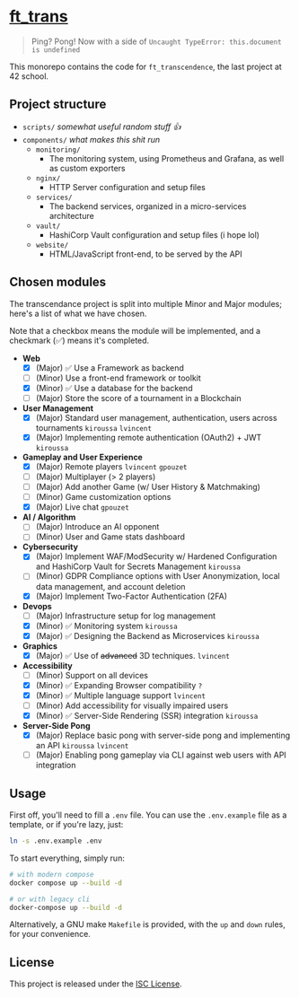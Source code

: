 # [ft_trans](https://cdn.intra.42.fr/pdf/pdf/133398/en.subject.pdf)

> Ping? Pong! Now with a side of `Uncaught TypeError: this.document is undefined`

This monorepo contains the code for `ft_transcendence`, the last project at 42 school. 

## Project structure

- `scripts/` *somewhat useful random stuff :+1:*
- `components/` *what makes this shit run*
  - `monitoring/`
    - The monitoring system, using Prometheus and Grafana, as well as custom exporters
  - `nginx/`
    - HTTP Server configuration and setup files
  - `services/`
    - The backend services, organized in a micro-services architecture 
  - `vault/`
    - HashiCorp Vault configuration and setup files (i hope lol)
  - `website/`
    - HTML/JavaScript front-end, to be served by the API

## Chosen modules

The transcendance project is split into multiple Minor and Major modules; here's a list of what we have chosen.

Note that a checkbox means the module will be implemented, and a checkmark (✅) means it's completed.

<!-- MODULES_START -->

- **Web**
  - [x] (Major) ✅ Use a Framework as backend
  - [ ] (Minor) Use a front-end framework or toolkit
  - [x] (Minor) ✅ Use a database for the backend
  - [ ] (Major) Store the score of a tournament in a Blockchain

- **User Management**
  - [x] (Major) Standard user management, authentication, users across tournaments `kiroussa` `lvincent`
  - [x] (Major) Implementing remote authentication (OAuth2) + JWT `kiroussa`

- **Gameplay and User Experience**
  - [x] (Major) Remote players `lvincent` `gpouzet`
  - [ ] (Major) Multiplayer (> 2 players)
  - [ ] (Major) Add another Game (w/ User History & Matchmaking)
  - [ ] (Minor) Game customization options 
  - [x] (Major) Live chat `gpouzet`

- **AI / Algorithm**
  - [ ] (Major) Introduce an AI opponent
  - [ ] (Minor) User and Game stats dashboard

- **Cybersecurity**
  - [x] (Major) Implement WAF/ModSecurity w/ Hardened Configuration and HashiCorp Vault for Secrets Management `kiroussa`
  - [ ] (Minor) GDPR Compliance options with User Anonymization, local data management, and account deletion
  - [x] (Major) Implement Two-Factor Authentication (2FA)

- **Devops**
  - [ ] (Major) Infrastructure setup for log management
  - [x] (Minor) ✅ Monitoring system `kiroussa`
  - [x] (Major) ✅ Designing the Backend as Microservices `kiroussa` 

- **Graphics**
  - [x] (Major) ✅ Use of ~~advanced~~ 3D techniques. `lvincent`

- **Accessibility**
  - [ ] (Minor) Support on all devices
  - [x] (Minor) ✅ Expanding Browser compatibility `?`
  - [x] (Minor) ✅ Multiple language support `lvincent`
  - [ ] (Minor) Add accessibility for visually impaired users
  - [x] (Minor) ✅ Server-Side Rendering (SSR) integration `kiroussa`

- **Server-Side Pong**
  - [x] (Major) Replace basic pong with server-side pong and implementing an API `kiroussa` `lvincent`
  - [ ] (Major) Enabling pong gameplay via CLI against web users with API integration

<!-- MODULES_END -->

## Usage

First off, you'll need to fill a `.env` file. You can use the `.env.example` file as a template, or if you're lazy, just:
```bash
ln -s .env.example .env
```

To start everything, simply run:

```bash
# with modern compose
docker compose up --build -d

# or with legacy cli
docker-compose up --build -d
```

Alternatively, a GNU make `Makefile` is provided, with the `up` and `down` rules, for your convenience.

## License

This project is released under the [ISC License](./LICENSE).
